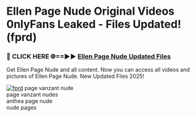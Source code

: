 # Ellen Page Nude Original Videos 0nlyFans Leaked - Files Updated! (fprd)

<h3>🔴 CLICK HERE 🌐==►► <a href="https://tinyurl.com/yrmya6cz" rel="nofollow">Ellen Page Nude Updated Files</a></h3>

Get Ellen Page Nude and all content. Now you can access all videos and pictures of Ellen Page Nude. New Updated Files 2025!

[![fprd](https://i.imgur.com/FMdXYCs.gif)](https://tinyurl.com/yrmya6cz)
page vanzant nude<br>
page vanzant nudes<br>
anthea page nude<br>
nude pages